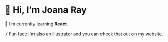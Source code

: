# 👋 Hi, I’m Joana Ray
<!-- 👀 I’m interested in ... -->
🌱 I’m currently learning **React**.
<!-- 💞️ I’m looking to collaborate on ... -->
<!-- 📫 How to reach me ... -->
<!-- 😄 Pronouns: ... -->
⚡ Fun fact: I'm also an illustrator and you can check that out on my [website](https://www.joana.cc).

<!---
joanaray/joanaray is a ✨ special ✨ repository because its `README.md` (this file) appears on your GitHub profile.
You can click the Preview link to take a look at your changes.
--->
